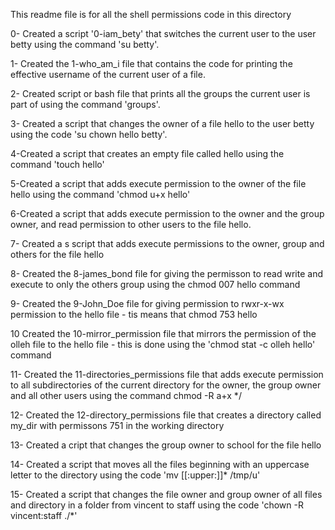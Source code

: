 This readme file is for all the shell permissions  code in this directory

0- Created a script '0-iam_bety' that switches the current user to the user betty using the command  'su betty'.

1- Created the 1-who_am_i file that contains the code for printing the effective username of the current user of a file.

2- Created script or bash file that prints all the groups the current user is part of using the command 'groups'.

3- Created a script that changes the owner of a file hello to the user betty using the code 'su chown hello betty'.

4-Created a script that creates an empty file called hello using the command 'touch hello'

5-Created a script that adds execute permission to the owner of the file hello using the command 'chmod u+x hello'

6-Created a script that adds execute permission to the owner and the group owner, and read permission to other users to the file hello.

7- Created a s script that adds execute permissions to the owner, group and others for the file hello

8- Created the 8-james_bond file for giving the permisson to read write and execute to only the others group using the chmod 007 hello command

9- Created the 9-John_Doe file for giving permission to rwxr-x-wx permission to the hello file - tis means that chmod 753 hello

10 Created the 10-mirror_permission file that mirrors the permission of the olleh file to the hello file - this is done using the 'chmod stat -c olleh hello' command

11- Created the 11-directories_permissions file that adds execute permission to all subdirectories of the current directory for the owner, the group owner and all other users using the command chmod -R a+x */

12- Created the 12-directory_permissions file that creates a directory called my_dir with permissons 751 in the working directory

13- Created a cript that changes the group owner to school for the file hello

14- Created a script that moves all the files beginning with an uppercase letter to the directory using the code 'mv [[:upper:]]* /tmp/u'

15- Created a script that changes the file owner and group owner of all files and directory in a folder from vincent to staff using the code 'chown -R vincent:staff ./*'

